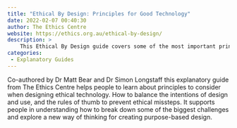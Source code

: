 ```yaml
---
title: "Ethical By Design: Principles for Good Technology"
date: 2022-02-07 00:40:30
author: The Ethics Centre
website: https://ethics.org.au/ethical-by-design/
description: >
    This Ethical By Design guide covers some of the most important principles to use when figuring out how to create more ethical technology.
categories:
 - Explanatory Guides
---
```


Co-authored by Dr Matt Bear and Dr Simon Longstaff this explanatory guide from The Ethics Centre helps people to learn about principles  to consider when designing ethical technology. How to balance the intentions of design and use, and the rules of thumb to prevent ethical missteps. It supports people in understanding how to break down some of the biggest challenges and explore a new way of thinking for creating purpose-based design.
